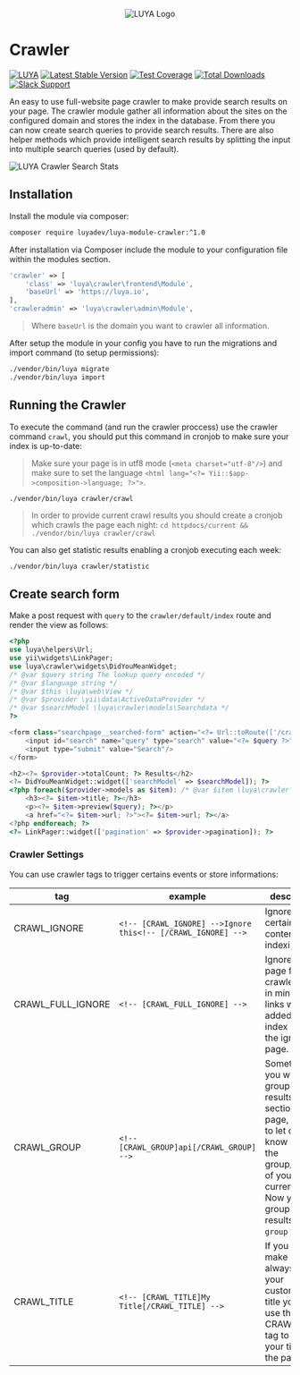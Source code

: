 <p align="center">
  <img src="https://raw.githubusercontent.com/luyadev/luya/master/docs/logo/luya-logo-0.2x.png" alt="LUYA Logo"/>
</p>

# Crawler

[![LUYA](https://img.shields.io/badge/Powered%20by-LUYA-brightgreen.svg)](https://luya.io)
[![Latest Stable Version](https://poser.pugx.org/luyadev/luya-module-crawler/v/stable)](https://packagist.org/packages/luyadev/luya-module-crawler)
[![Test Coverage](https://api.codeclimate.com/v1/badges/fbf752bd8ed584de427b/test_coverage)](https://codeclimate.com/github/luyadev/luya-module-crawler/test_coverage)
[![Total Downloads](https://poser.pugx.org/luyadev/luya-module-crawler/downloads)](https://packagist.org/packages/luyadev/luya-module-crawler)
[![Slack Support](https://img.shields.io/badge/Slack-luyadev-yellowgreen.svg)](https://slack.luya.io/)

An easy to use full-website page crawler to make provide search results on your page. The crawler module gather all information about the sites on the configured domain and stores the index in the database. From there you can now create search queries to provide search results. There are also helper methods which provide intelligent search results by splitting the input into multiple search queries (used by default).

![LUYA Crawler Search Stats](https://raw.githubusercontent.com/luyadev/luya-module-crawler/master/crawler-stats.png)

## Installation

Install the module via composer:

```sh
composer require luyadev/luya-module-crawler:^1.0
```

After installation via Composer include the module to your configuration file within the modules section.

```php
'crawler' => [
    'class' => 'luya\crawler\frontend\Module',
    'baseUrl' => 'https://luya.io',
],
'crawleradmin' => 'luya\crawler\admin\Module',
```

> Where `baseUrl` is the domain you want to crawler all information.

After setup the module in your config you have to run the migrations and import command (to setup permissions):

```sh
./vendor/bin/luya migrate
./vendor/bin/luya import
```

## Running the Crawler

To execute the command (and run the crawler proccess) use the crawler command `crawl`, you should put this command in cronjob to make sure your index is up-to-date:

> Make sure your page is in utf8 mode (`<meta charset="utf-8"/>`) and make sure to set the language `<html lang="<?= Yii::$app->composition->language; ?>">`.

```sh
./vendor/bin/luya crawler/crawl
```

> In order to provide current crawl results you should create a cronjob which crawls the page each night: `cd httpdocs/current && ./vendor/bin/luya crawler/crawl`

You can also get statistic results enabling a cronjob executing each week:
 
```
./vendor/bin/luya crawler/statistic
```


## Create search form

Make a post request with `query` to the `crawler/default/index` route and render the view as follows:

```php
<?php
use luya\helpers\Url;
use yii\widgets\LinkPager;
use luya\crawler\widgets\DidYouMeanWidget;
/* @var $query string The lookup query encoded */
/* @var $language string */
/* @var $this \luya\web\View */
/* @var $provider \yii\data\ActiveDataProvider */
/* @var $searchModel \luya\crawler\models\Searchdata */
?>

<form class="searchpage__searched-form" action="<?= Url::toRoute(['/crawler/default/index']); ?>" method="get">
    <input id="search" name="query" type="search" value="<?= $query ?>">
    <input type="submit" value="Search"/>
</form>

<h2><?= $provider->totalCount; ?> Results</h2>
<?= DidYouMeanWidget::widget(['searchModel' => $searchModel]); ?>
<?php foreach($provider->models as $item): /* @var $item \luya\crawler\models\Index */ ?>
    <h3><?= $item->title; ?></h3>
    <p><?= $item->preview($query); ?></p>
    <a href="<?= $item->url; ?>"><?= $item->url; ?></a>
<?php endforeach; ?>
<?= LinkPager::widget(['pagination' => $provider->pagination]); ?>
```

### Crawler Settings

You can use crawler tags to trigger certains events or store informations:

|tag|example|description
|---|-------|-----------
|CRAWL_IGNORE|`<!-- [CRAWL_IGNORE] -->Ignore this<!-- [/CRAWL_IGNORE] -->`|Ignores a certain content from indexing.
|CRAWL_FULL_IGNORE|`<!-- [CRAWL_FULL_IGNORE] --> `|Ignore a full page for the crawler, keep in mind that links will be added to index inside the ignore page.
|CRAWL_GROUP|`<!-- [CRAWL_GROUP]api[/CRAWL_GROUP] -->`|Sometimes you want to group your results by a section of a page, in order to let crawler know about the group/section of your current page. Now you can group your results by the `group` field.
|CRAWL_TITLE|`<!-- [CRAWL_TITLE]My Title[/CRAWL_TITLE] -->`|If you want to make sure to always use your customized title you can use the CRAWL_TITLE tag to ensure your title for the page:
